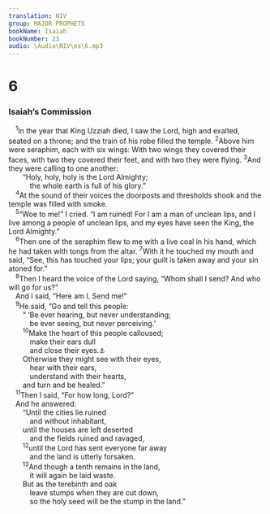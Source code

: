 ```yaml
---
translation: NIV
group: MAJOR PROPHETS
bookName: Isaiah 
bookNumber: 23
audio: \Audio\NIV\es\6.mp3
---
```


<div class="title"><h1>6</h1><h3>Isaiah’s Commission </h3></div>
<span class="verse es_6_1"> <sup>1</sup>In the year that King Uzziah died, I saw the Lord, high and exalted, seated on a throne; and the train of his robe filled the temple. </span>
<span class="verse es_6_2"><sup>2</sup>Above him were seraphim, each with six wings: With two wings they covered their faces, with two they covered their feet, and with two they were flying. </span>
<span class="verse es_6_3"><sup>3</sup>And they were calling to one another: <br/>  “Holy, holy, holy is the Lord Almighty; <br/>   the whole earth is full of his glory.” <br/></span>
<span class="verse es_6_4"> <sup>4</sup>At the sound of their voices the doorposts and thresholds shook and the temple was filled with smoke. <br/></span>
<span class="verse es_6_5"> <sup>5</sup>“Woe to me!” I cried. “I am ruined! For I am a man of unclean lips, and I live among a people of unclean lips, and my eyes have seen the King, the Lord Almighty.” <br/></span>
<span class="verse es_6_6"> <sup>6</sup>Then one of the seraphim flew to me with a live coal in his hand, which he had taken with tongs from the altar. </span>
<span class="verse es_6_7"><sup>7</sup>With it he touched my mouth and said, “See, this has touched your lips; your guilt is taken away and your sin atoned for.” <br/></span>
<span class="verse es_6_8"> <sup>8</sup>Then I heard the voice of the Lord saying, “Whom shall I send? And who will go for us?” <br/> And I said, “Here am I. Send me!” <br/></span>
<span class="verse es_6_9"> <sup>9</sup>He said, “Go and tell this people: <br/>  “ ‘Be ever hearing, but never understanding; <br/>   be ever seeing, but never perceiving.’ <br/></span>
<span class="verse es_6_10">  <sup>10</sup>Make the heart of this people calloused; <br/>   make their ears dull <br/>   and close their eyes.<a data-toggle="tooltip" data-placement="bottom" title="Hebrew; Septuagint ‘You will be ever hearing, but never understanding; / you will be ever seeing, but never perceiving.’ / 10This people’s heart has become calloused; / they hardly hear with their ears, / and they have closed their eyes">⚓</a><br/>  Otherwise they might see with their eyes, <br/>   hear with their ears, <br/>   understand with their hearts, <br/>  and turn and be healed.” <br/></span>
<span class="verse es_6_11"> <sup>11</sup>Then I said, “For how long, Lord?” <br/> And he answered: <br/>  “Until the cities lie ruined <br/>   and without inhabitant, <br/>  until the houses are left deserted <br/>   and the fields ruined and ravaged, <br/></span>
<span class="verse es_6_12">  <sup>12</sup>until the Lord has sent everyone far away <br/>   and the land is utterly forsaken. <br/></span>
<span class="verse es_6_13">  <sup>13</sup>And though a tenth remains in the land, <br/>   it will again be laid waste. <br/>  But as the terebinth and oak <br/>   leave stumps when they are cut down, <br/>   so the holy seed will be the stump in the land.” <br/></span>
